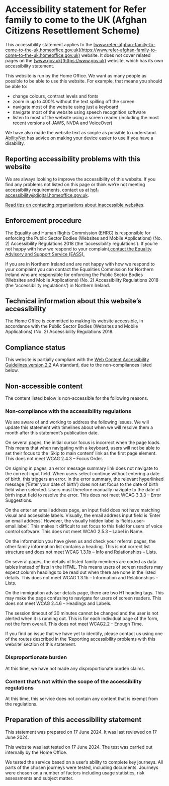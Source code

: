 # Accessibility statement for Refer family to come to the UK (Afghan Citizens Resettlement Scheme)


This accessibility statement applies to the [www.refer-afghan-family-to-come-to-the-uk.homeoffice.gov.uk](https://www.refer-afghan-family-to-come-to-the-uk.homeoffice.gov.uk) website. It does not cover related pages on the [www.gov.uk](https://www.gov.uk) website, which has its own accessibility statement.

This website is run by the Home Office. We want as many people as possible to be able to use this website. For example, that means you should be able to:

 - change colours, contrast levels and fonts
 - zoom in up to 400% without the text spilling off the screen
 - navigate most of the website using just a keyboard
 - navigate most of the website using speech recognition software
 - listen to most of the website using a screen reader (including the most recent versions of JAWS, NVDA and VoiceOver)

We have also made the website text as simple as possible to understand. [AbilityNet](https://mcmw.abilitynet.org.uk/) has advice on making your device easier to use if you have a disability.

## Reporting accessibility problems with this website


We are always looking to improve the accessibility of this website. If you find any problems not listed on this page or think we’re not meeting accessibility requirements, contact us at <hof-accessibility@digital.homeoffice.gov.uk>.


[Read tips on contacting organisations about inaccessible websites](https://www.w3.org/WAI/teach-advocate/contact-inaccessible-websites/).



## Enforcement procedure

The Equality and Human Rights Commission (EHRC) is responsible for enforcing the Public Sector Bodies (Websites and Mobile Applications) (No. 2) Accessibility Regulations 2018 (the ‘accessibility regulations’). If you’re not happy with how we respond to your complaint,[contact the Equality Advisory and Support Service (EASS).](https://www.equalityadvisoryservice.com/)


If you are in Northern Ireland and are not happy with how we respond to your complaint you can contact the Equalities Commission for Northern Ireland who are responsible for enforcing the Public Sector Bodies (Websites and Mobile Applications) (No. 2) Accessibility Regulations 2018 (the ‘accessibility regulations’) in Northern Ireland.


## Technical information about this website’s accessibility

The Home Office is committed to making its website accessible, in accordance with the Public Sector Bodies (Websites and Mobile Applications) (No. 2) Accessibility Regulations 2018.



## Compliance status

This website is partially compliant with the [Web Content Accessibility Guidelines version 2.2](https://www.w3.org/TR/WCAG22/) AA standard, due to the non-compliances listed below.

## Non-accessible content

The content listed below is non-accessible for the following reasons.

### Non-compliance with the accessibility regulations

We are aware of and working to address the following issues. We will update this statement with timelines about when we will resolve them a month after this statement’s publication date.

On several pages, the initial cursor focus is incorrect when the page loads. This means that when navigating with a keyboard, users will not be able to set their focus to the ‘Skip to main content’ link as the first page element. This does not meet WCAG 2.4.3 – Focus Order.

On signing in pages, an error message summary link does not navigate to the correct input field. When users select continue without entering a date of birth, this triggers an error. In the error summary, the relevant hyperlinked message (‘Enter your date of birth’) does not set focus to the date of birth field when selected. Users must therefore manually navigate to the date of birth input field to resolve the error. This does not meet WCAG 3.3.3 – Error Suggestions.

On the enter an email address page, an input field does not have matching visual and accessible labels. Visually, the email address input field is ‘Enter an email address’. However, the visually hidden label is ‘fields.user-email.label’. This makes it difficult to set focus to this field for users of voice control software. This does not meet WCAG 2.5.3 – Label in Name.

On the information you have given us and check your referral pages, the other family information list contains a heading. This is not correct list structure and does not meet WCAG 1.3.1b – Info and Relationships – Lists.

On several pages, the details of listed family members are coded as data tables instead of lists in the HTML. This means users of screen readers may expect column headings to be read out when there are none in the listed details. This does not meet WCAG 1.3.1b – Information and Relationships – Lists.

On the immigration adviser details page, there are two H1 heading tags. This may make the page confusing to navigate for users of screen readers. This does not meet WCAG 2.4.6 – Headings and Labels.

The session timeout of 30 minutes cannot be changed and the user is not alerted when it is running out. This is for each individual page of the form, not the form overall. This does not meet WCAG2.2 – Enough Time.

If you find an issue that we have yet to identify, please contact us using one of the routes described in the ‘Reporting accessibility problems with this website’ section of this statement.

### Disproportionate burden
At this time, we have not made any disproportionate burden claims.

### Content that’s not within the scope of the accessibility regulations
At this time, this service does not contain any content that is exempt from the regulations.

## Preparation of this accessibility statement

This statement was prepared on 17 June 2024. It was last reviewed on 17 June 2024.

This website was last tested on 17 June 2024. The test was carried out internally by the Home Office. 

We tested the service based on a user’s ability to complete key journeys. All parts of the chosen journeys were tested, including documents. Journeys were chosen on a number of factors including usage statistics, risk assessments and subject matter.
